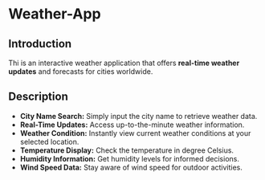 # Weather-App

## Introduction
Thi is an interactive weather application that offers **real-time weather updates** and forecasts for cities worldwide.

## Description
* **City Name Search:** Simply input the city name to retrieve weather data.
* **Real-Time Updates:** Access up-to-the-minute weather information.
* **Weather Condition:** Instantly view current weather conditions at your selected location.
* **Temperature Display:** Check the temperature in degree Celsius.
* **Humidity Information:** Get humidity levels for informed decisions.
* **Wind Speed Data:** Stay aware of wind speed for outdoor activities.

